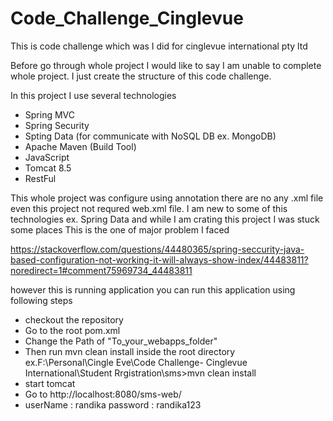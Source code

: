 # Code_Challenge_Cinglevue
This is code challenge which was I did for cinglevue international pty ltd

Before go through whole project I would like to say I am unable to complete whole project. I just create the structure of this code challenge.

In this project I use several technologies

* Spring MVC
* Spring Security
* Spting Data (for communicate with NoSQL DB ex. MongoDB)
* Apache Maven (Build Tool)
* JavaScript
* Tomcat 8.5
* RestFul

This whole project was configure using annotation there are no any .xml file even this project not requred web.xml file. I am new to some of this technologies ex. Spring Data and while I am crating this project I was stuck some places This is the one of major problem I faced

https://stackoverflow.com/questions/44480365/spring-seccurity-java-based-configuration-not-working-it-will-always-show-index/44483811?noredirect=1#comment75969734_44483811

however this is running application you can run this application using following steps

* checkout the repository
* Go to the root pom.xml
* Change the Path of <outputDirectory>"To_your_webapps_folder"</outputDirectory>
* Then run mvn clean install inside the root directory ex.F:\Personal\Cingle Eve\Code Challenge- Cinglevue International\Student Rrgistration\sms>mvn clean install
* start tomcat
* Go to http://localhost:8080/sms-web/
* userName : randika password : randika123
